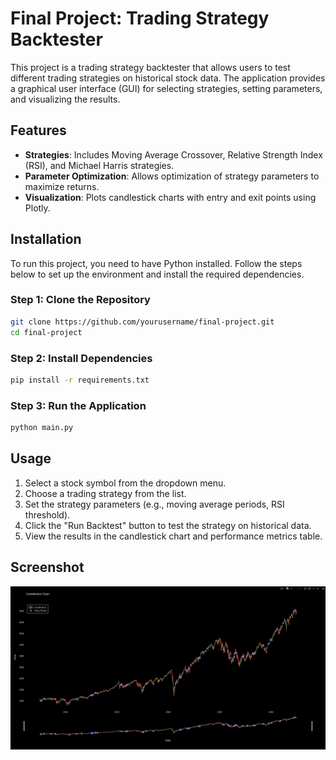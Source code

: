 # Final Project: Trading Strategy Backtester

This project is a trading strategy backtester that allows users to test different trading strategies on historical stock data. The application provides a graphical user interface (GUI) for selecting strategies, setting parameters, and visualizing the results.

## Features

- **Strategies**: Includes Moving Average Crossover, Relative Strength Index (RSI), and Michael Harris strategies.
- **Parameter Optimization**: Allows optimization of strategy parameters to maximize returns.
- **Visualization**: Plots candlestick charts with entry and exit points using Plotly.

## Installation

To run this project, you need to have Python installed. Follow the steps below to set up the environment and install the required dependencies.

### Step 1: Clone the Repository

```sh
git clone https://github.com/yourusername/final-project.git
cd final-project
```

### Step 2: Install Dependencies

```sh
pip install -r requirements.txt
```

### Step 3: Run the Application

```sh
python main.py
```

## Usage

1. Select a stock symbol from the dropdown menu.
2. Choose a trading strategy from the list.
3. Set the strategy parameters (e.g., moving average periods, RSI threshold).
4. Click the "Run Backtest" button to test the strategy on historical data.
5. View the results in the candlestick chart and performance metrics table.

## Screenshot

![Screenshot 1](screenshot.png)